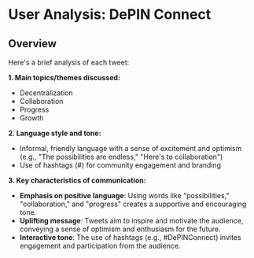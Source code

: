# User Analysis: DePIN Connect

## Overview

Here's a brief analysis of each tweet:

**1. Main topics/themes discussed:**
- Decentralization
- Collaboration
- Progress
- Growth

**2. Language style and tone:**
- Informal, friendly language with a sense of excitement and optimism (e.g., "The possibilities are endless," "Here's to collaboration")
- Use of hashtags (#) for community engagement and branding

**3. Key characteristics of communication:**

- **Emphasis on positive language**: Using words like "possibilities," "collaboration," and "progress" creates a supportive and encouraging tone.
- **Uplifting message**: Tweets aim to inspire and motivate the audience, conveying a sense of optimism and enthusiasm for the future.
- **Interactive tone**: The use of hashtags (e.g., #DePINConnect) invites engagement and participation from the audience.
